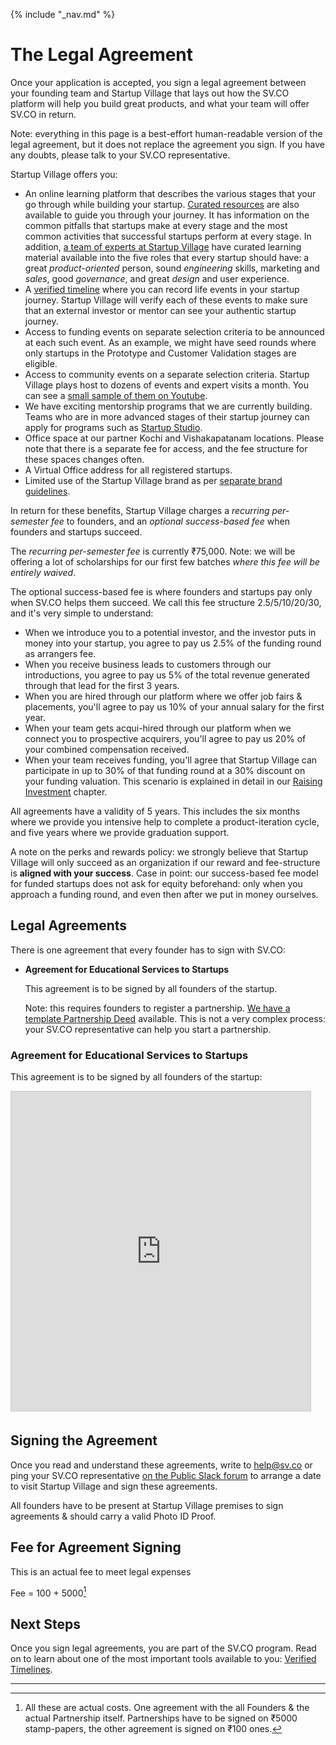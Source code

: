 {% include "_nav.md" %}

# The Legal Agreement

Once your application is accepted, you sign a legal agreement between your founding team and Startup Village that lays out how the SV.CO platform will help you build great products, and what your team will offer SV.CO in return.

Note: everything in this page is a best-effort human-readable version of the legal agreement, but it does not replace the agreement you sign. If you have any doubts, please talk to your SV.CO representative.

Startup Village offers you:

* An online learning platform that describes the various stages that your go through while building your startup. [Curated resources](https://sv.co/resources) are also available to guide you through your journey. It has information on the common pitfalls that startups make at every stage and the most common activities that successful startups perform at every stage. In addition, [a team of experts at Startup Village](https://sv.co/faculty) have curated learning material available into the five roles that every startup should have: a great *product-oriented* person, sound *engineering* skills, marketing and *sales*, good *governance*, and great *design* and user experience.
* A [verified timeline](https://sv.co/startups) where you can record life events in your startup journey. Startup Village will verify each of these events to make sure that an external investor or mentor can see your authentic startup journey.
* Access to funding events on separate selection criteria to be announced at each such event. As an example, we might have seed rounds where only startups in the Prototype and Customer Validation stages are eligible.
* Access to community events on a separate selection criteria. Startup Village plays host to dozens of events and expert visits a month. You can see a [small sample of them on Youtube](https://www.youtube.com/user/TheStartupVillage).
* We have exciting mentorship programs that we are currently building. Teams who are in more advanced stages of their startup journey can apply for programs such as [Startup Studio](http://startupstudio.co.in).
* Office space at our partner Kochi and Vishakapatanam locations. Please note that there is a separate fee for access, and the fee structure for these spaces changes often.
* A Virtual Office address for all registered startups.
* Limited use of the Startup Village brand as per [separate brand guidelines](perks/8.8-brand-usage.md).

In return for these benefits, Startup Village charges a *recurring per-semester fee* to founders, and an *optional success-based fee* when founders and startups succeed.

The *recurring per-semester fee* is currently ₹75,000. Note: we will be offering a lot of scholarships for our first few batches *where this fee will be entirely waived*.

The optional success-based fee is where founders and startups pay only when SV.CO helps them succeed. We call this fee structure 2.5/5/10/20/30, and it's very simple to understand:

* When we introduce you to a potential investor, and the investor puts in money into your startup, you agree to pay us 2.5% of the funding round as arrangers fee.
* When you receive business leads to customers through our introductions, you agree to pay us 5% of the total revenue generated through that lead for the first 3 years.
* When you are hired through our platform where we offer job fairs & placements, you'll agree to pay us 10% of your annual salary for the first year.
* When your team gets acqui-hired through our platform when we connect you to prospective acquirers, you'll agree to pay us 20% of your combined compensation received.
* When your team receives funding, you'll agree that Startup Village can participate in up to 30% of that funding round at a 30% discount on your funding valuation. This scenario is explained in detail in our [Raising Investment](6-raising-investment.md) chapter.

All agreements have a validity of 5 years. This includes the six months where we provide you intensive help to complete a product-iteration cycle, and five years where we provide graduation support.

A note on the perks and rewards policy: we strongly believe that Startup Village will only succeed as an organization if our reward and fee-structure is **aligned with your success**. Case in point: our success-based fee model for funded startups does not ask for equity beforehand: only when you approach a funding round, and even then after we put in money ourselves.

## Legal Agreements

There is one agreement that every founder has to sign with SV.CO:

* **Agreement for Educational Services to Startups**

   This agreement is to be signed by all founders of the startup.
   
   Note: this requires founders to register a partnership. [We have a template Partnership Deed](http://www.slideshare.net/svlabs/startup-partnership-deed) available. This is not a very complex process: your SV.CO representative can help you start a partnership.

### Agreement for Educational Services to Startups

This agreement is to be signed by all founders of the startup:

<iframe src="https://www.slideshare.net/slideshow/embed_code/key/CU9NnuOXbBghAb" width="479" height="511" frameborder="0" marginwidth="0" marginheight="0" scrolling="no" style="border:1px solid #CCC; border-width:1px; margin-bottom:5px; max-width: 100%;" allowfullscreen> </iframe>

## Signing the Agreement

Once you read and understand these agreements, write to help@sv.co or ping your SV.CO representative [on the Public Slack forum](1.2-slack.md) to arrange a date to visit Startup Village and sign these agreements.

All founders have to be present at Startup Village premises to sign agreements & should carry a valid Photo ID Proof.

## Fee for Agreement Signing

This is an actual fee to meet legal expenses

Fee = 100 + 5000[^3] 

## Next Steps
Once you sign legal agreements, you are part of the SV.CO program. Read on to learn about one of the most important tools available to you: [Verified Timelines](3-verified-timelines.md).

---
[^1]: Note, *Promoter* is just a legal term equivalent to Founder.
[^2]: Why? Because Partnerships are far easier to wind down, and you don't have to tackle the complex topic of equity distribution (Who owns how much?) when you start.
[^3]: All these are actual costs. One agreement with the all Founders & the actual Partnership itself. Partnerships have to be signed on ₹5000 stamp-papers, the other agreement is signed on ₹100 ones.